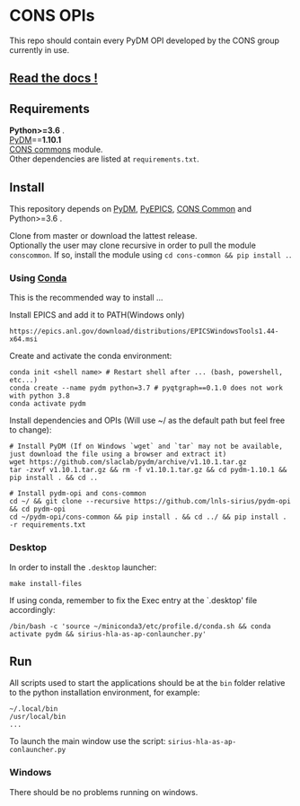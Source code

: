 CONS OPIs
===========

This repo should contain every PyDM OPI developed by the CONS group currently in use.

[Read the docs !](https://lnls-sirius.github.io/pydm-opi/)
----------------------------------------------------------

Requirements
------------
**Python>=3.6** .<br>
[PyDM](https://github.com/slaclab/pydm)==**1.10.1**<br>
[CONS commons](https://github.com/lnls-sirius/cons-common) module.<br>
Other dependencies are listed at `requirements.txt`.<br>

Install
-------
This repository depends on [PyDM](https://github.com/slaclab/pydm),
[PyEPICS](https://github.com/pyepics/pyepics), [CONS Common](https://github.com/lnls-sirius/cons-common) and Python>=3.6 .

Clone from master or download the lattest release.<br>
Optionally the user may clone recursive in order to pull the module `conscommon`. If so, install the module using `cd cons-common && pip install .`.<br>

### Using [Conda](https://docs.conda.io/en/latest/miniconda.html)
This is the recommended way to install ...

Install EPICS and add it to PATH(Windows only)
```
https://epics.anl.gov/download/distributions/EPICSWindowsTools1.44-x64.msi
```

Create and activate the conda environment:
```
conda init <shell name> # Restart shell after ... (bash, powershell, etc...)
conda create --name pydm python=3.7 # pyqtgraph==0.1.0 does not work with python 3.8
conda activate pydm
```

Install dependencies and OPIs (Will use ~/ as the default path but feel free to change):
```
# Install PyDM (If on Windows `wget` and `tar` may not be available, just download the file using a browser and extract it)
wget https://github.com/slaclab/pydm/archive/v1.10.1.tar.gz
tar -zxvf v1.10.1.tar.gz && rm -f v1.10.1.tar.gz && cd pydm-1.10.1 && pip install . && cd ..

# Install pydm-opi and cons-common
cd ~/ && git clone --recursive https://github.com/lnls-sirius/pydm-opi && cd pydm-opi
cd ~/pydm-opi/cons-common && pip install . && cd ../ && pip install . -r requirements.txt
```

### Desktop
In order to install the `.desktop` launcher:
```
make install-files
```
If using conda, remember to fix the Exec entry at the `.desktop' file accordingly:
``` 
/bin/bash -c 'source ~/miniconda3/etc/profile.d/conda.sh && conda activate pydm && sirius-hla-as-ap-conlauncher.py'
```

Run
---
All scripts used to start the applications should be at the `bin` folder relative to the python installation environment, for example:
```
~/.local/bin
/usr/local/bin
...
```

To launch the main window use the script: `sirius-hla-as-ap-conlauncher.py`

### Windows
There should be no problems running on windows.
